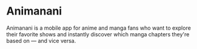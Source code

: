 # Animanani
Animanani is a mobile app for anime and manga fans who want to explore their favorite shows and instantly discover which manga chapters they're based on — and vice versa.
